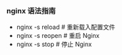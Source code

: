 ### nginx 语法指南
- nginx -s reload            # 重新载入配置文件
- nginx -s reopen            # 重启 Nginx
- nginx -s stop              # 停止 Nginx